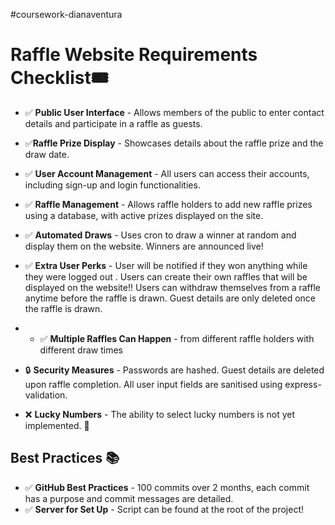 ﻿#coursework-dianaventura

 # Raffle Website Requirements Checklist🎟️

- ✅ **Public User Interface** - Allows members of the public to enter contact details and participate in a raffle as guests. 
- ✅**Raffle Prize Display** - Showcases details about the raffle prize and the draw date. 
- ✅ **User Account Management** - All users can access their accounts, including sign-up and login functionalities. 
- ✅ **Raffle Management** - Allows raffle holders to add new raffle prizes using a database, with active prizes displayed on the site. 
- ✅ **Automated Draws** - Uses cron to draw a winner at random and display them on the website. Winners are announced live! 
- ✅ **Extra User Perks** - User will be notified if they won anything while they were logged out . Users can create their own raffles that will be displayed on the website!! Users can withdraw themselves from a raffle anytime before the raffle is drawn. Guest details are only deleted once the raffle is drawn.
- - ✅ **Multiple Raffles Can Happen** - from different raffle holders with different draw times
- 🔒 **Security Measures** - Passwords are hashed. Guest details are deleted upon raffle completion. All user input fields are sanitised using express-validation.

- ❌ **Lucky Numbers** - The ability to select lucky numbers is not yet implemented. 🚫

## Best Practices 📚

- ✅ **GitHub Best Practices** - 100 commits over 2 months, each commit has a purpose and commit messages are detailed.
- ✅ **Server for Set Up** - Script can be found at the root of the project! 



